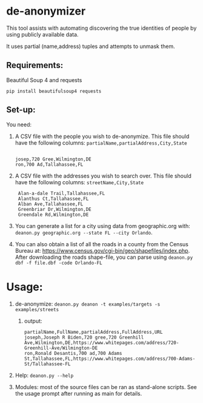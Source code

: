 # de-anonymizer

This tool assists with automating discovering the true identities of people by using publicly available data.

It uses partial (name,address) tuples and attempts to unmask them.

## Requirements:

Beautiful Soup 4 and requests

`pip install beautifulsoup4 requests`

## Set-up:

You need:

1. A CSV file with the people you wish to de-anonymize. This file should have the following columns: `partialName,partialAddress,City,State`

	```

	josep,720 Gree,Wilmington,DE
	ron,700 Ad,Tallahassee,FL

	```
2. A CSV file with the addresses you wish to search over. This file should have the following columns: `streetName,City,State`

	    Alan-a-dale Trail,Tallahassee,FL
	    Alanthus Ct,Tallahassee,FL
	    Alban Ave,Tallahassee,FL
	    Greenbriar Dr,Wilmington,DE
	    Greendale Rd,Wilmington,DE


5. You can generate a list for a city using data from geographic.org with: `deanon.py geographic.org --state FL --city Orlando`.

6. You can also obtain a list of all the roads in a county from the Census Bureau at: https://www.census.gov/cgi-bin/geo/shapefiles/index.php. After downloading the roads shape-file, you can parse using `deanon.py dbf -f file.dbf -code Orlando-FL`

  

# Usage:

  

1. de-anonymize: `deanon.py deanon -t examples/targets -s examples/streets`
    1. output: 
        ```
        partialName,FullName,partialAddress,FullAddress,URL
        joseph,Joseph R Biden,720 gree,720 Greenhill Ave,Wilmington,DE,https://www.whitepages.com/address/720-Greenhill-Ave/Wilmington-DE
        ron,Ronald Desantis,700 ad,700 Adams St,Tallahassee,FL,https://www.whitepages.com/address/700-Adams-St/Tallahassee-FL
        ```
2. Help: `deanon.py --help`

3. Modules: most of the source files can be ran as stand-alone scripts. See the usage prompt after running as main for details.
